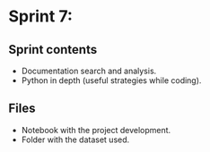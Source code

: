 # Sprint 7: 


## Sprint contents
* Documentation search and analysis.
* Python in depth (useful strategies while coding).

## Files
* Notebook with the project development.
* Folder with the dataset used.
